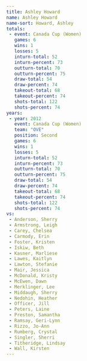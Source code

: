 ```yaml
---
title: Ashley Howard
name: Ashley Howard
name-sort: Howard, Ashley
totals:
 - event: Canada Cup (Women)
   games: 6
   wins: 1
   losses: 5
   inturn-total: 52
   inturn-percent: 73
   outturn-total: 70
   outturn-percent: 75
   draw-total: 54
   draw-percent: 74
   takeout-total: 68
   takeout-percent: 74
   shots-total: 122
   shots-percent: 74
years:
 - year: 2012
   event: Canada Cup (Women)
   team: "OVE"
   position: Second
   games: 6
   wins: 1
   losses: 5
   inturn-total: 52
   inturn-percent: 73
   outturn-total: 70
   outturn-percent: 75
   draw-total: 54
   draw-percent: 74
   takeout-total: 68
   takeout-percent: 74
   shots-total: 122
   shots-percent: 74
vs:
 - Anderson, Sherry
 - Armstrong, Leigh
 - Carey, Chelsea
 - Carmody, Erin
 - Foster, Kristen
 - Iskiw, Beth
 - Kasner, Marliese
 - Lawes, Kaitlyn
 - Lawton, Stefanie
 - Mair, Jessica
 - McDonald, Kristy
 - McEwen, Dawn
 - Merklinger, Lee
 - Middaugh, Sherry
 - Nedohin, Heather
 - Officer, Jill
 - Peters, Laine
 - Preston, Samantha
 - Ramsay, Geri-Lynn
 - Rizzo, Jo-Ann
 - Rumberg, Crystal
 - Singler, Sherri
 - Titheridge, Lindsay
 - Wall, Kirsten
---
```

